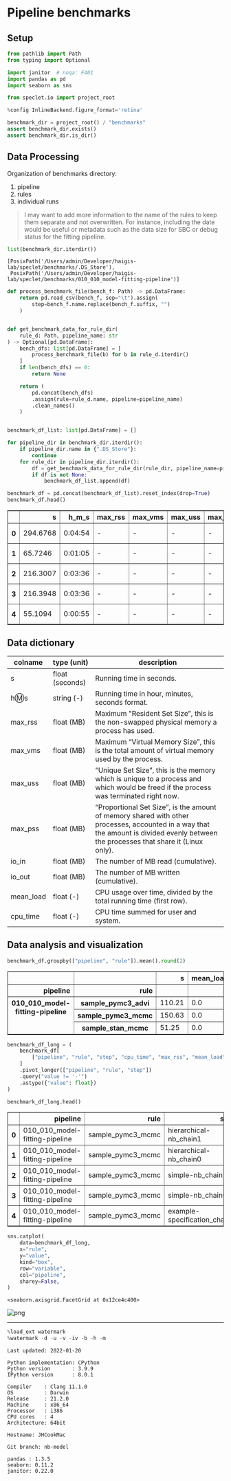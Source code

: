 # Pipeline benchmarks

## Setup

```python
from pathlib import Path
from typing import Optional

import janitor  # noqa: F401
import pandas as pd
import seaborn as sns

from speclet.io import project_root
```

```python
%config InlineBackend.figure_format='retina'
```

```python
benchmark_dir = project_root() / "benchmarks"
assert benchmark_dir.exists()
assert benchmark_dir.is_dir()
```

## Data Processing

Organization of benchmarks directory:

1. pipeline
2. rules
3. individual runs

> I may want to add more information to the name of the rules to keep them separate and not overwritten.
> For instance, including the date would be useful or metadata such as the data size for SBC or debug status for the fitting pipeline.

```python
list(benchmark_dir.iterdir())
```

    [PosixPath('/Users/admin/Developer/haigis-lab/speclet/benchmarks/.DS_Store'),
     PosixPath('/Users/admin/Developer/haigis-lab/speclet/benchmarks/010_010_model-fitting-pipeline')]

```python
def process_benchmark_file(bench_f: Path) -> pd.DataFrame:
    return pd.read_csv(bench_f, sep="\t").assign(
        step=bench_f.name.replace(bench_f.suffix, "")
    )


def get_benchmark_data_for_rule_dir(
    rule_d: Path, pipeline_name: str
) -> Optional[pd.DataFrame]:
    bench_dfs: list[pd.DataFrame] = [
        process_benchmark_file(b) for b in rule_d.iterdir()
    ]
    if len(bench_dfs) == 0:
        return None

    return (
        pd.concat(bench_dfs)
        .assign(rule=rule_d.name, pipeline=pipeline_name)
        .clean_names()
    )


benchmark_df_list: list[pd.DataFrame] = []

for pipeline_dir in benchmark_dir.iterdir():
    if pipeline_dir.name in {".DS_Store"}:
        continue
    for rule_dir in pipeline_dir.iterdir():
        df = get_benchmark_data_for_rule_dir(rule_dir, pipeline_name=pipeline_dir.name)
        if df is not None:
            benchmark_df_list.append(df)

benchmark_df = pd.concat(benchmark_df_list).reset_index(drop=True)
benchmark_df.head()
```

<div>
<style scoped>
    .dataframe tbody tr th:only-of-type {
        vertical-align: middle;
    }

    .dataframe tbody tr th {
        vertical-align: top;
    }

    .dataframe thead th {
        text-align: right;
    }
</style>
<table border="1" class="dataframe">
  <thead>
    <tr style="text-align: right;">
      <th></th>
      <th>s</th>
      <th>h_m_s</th>
      <th>max_rss</th>
      <th>max_vms</th>
      <th>max_uss</th>
      <th>max_pss</th>
      <th>io_in</th>
      <th>io_out</th>
      <th>mean_load</th>
      <th>cpu_time</th>
      <th>step</th>
      <th>rule</th>
      <th>pipeline</th>
    </tr>
  </thead>
  <tbody>
    <tr>
      <th>0</th>
      <td>294.6768</td>
      <td>0:04:54</td>
      <td>-</td>
      <td>-</td>
      <td>-</td>
      <td>-</td>
      <td>-</td>
      <td>-</td>
      <td>0.0</td>
      <td>0</td>
      <td>hierarchical-nb_chain1</td>
      <td>sample_pymc3_mcmc</td>
      <td>010_010_model-fitting-pipeline</td>
    </tr>
    <tr>
      <th>1</th>
      <td>65.7246</td>
      <td>0:01:05</td>
      <td>-</td>
      <td>-</td>
      <td>-</td>
      <td>-</td>
      <td>-</td>
      <td>-</td>
      <td>0.0</td>
      <td>0</td>
      <td>hierarchical-nb_chain0</td>
      <td>sample_pymc3_mcmc</td>
      <td>010_010_model-fitting-pipeline</td>
    </tr>
    <tr>
      <th>2</th>
      <td>216.3007</td>
      <td>0:03:36</td>
      <td>-</td>
      <td>-</td>
      <td>-</td>
      <td>-</td>
      <td>-</td>
      <td>-</td>
      <td>0.0</td>
      <td>0</td>
      <td>simple-nb_chain1</td>
      <td>sample_pymc3_mcmc</td>
      <td>010_010_model-fitting-pipeline</td>
    </tr>
    <tr>
      <th>3</th>
      <td>216.3948</td>
      <td>0:03:36</td>
      <td>-</td>
      <td>-</td>
      <td>-</td>
      <td>-</td>
      <td>-</td>
      <td>-</td>
      <td>0.0</td>
      <td>0</td>
      <td>simple-nb_chain0</td>
      <td>sample_pymc3_mcmc</td>
      <td>010_010_model-fitting-pipeline</td>
    </tr>
    <tr>
      <th>4</th>
      <td>55.1094</td>
      <td>0:00:55</td>
      <td>-</td>
      <td>-</td>
      <td>-</td>
      <td>-</td>
      <td>-</td>
      <td>-</td>
      <td>0.0</td>
      <td>0</td>
      <td>example-specification_chain0</td>
      <td>sample_pymc3_mcmc</td>
      <td>010_010_model-fitting-pipeline</td>
    </tr>
  </tbody>
</table>
</div>

## Data dictionary

| colname | type (unit) | description |
|-------- |-------------|-------------|
| s | float (seconds) | Running time in seconds. |
| h:m:s	| string (-) | Running time in hour, minutes, seconds format. |
| max_rss | float (MB) | Maximum "Resident Set Size”, this is the non-swapped physical memory a process has used. |
| max_vms | float (MB) | Maximum “Virtual Memory Size”, this is the total amount of virtual memory used by the process. |
| max_uss | float (MB) | “Unique Set Size”, this is the memory which is unique to a process and which would be freed if the process was terminated right now. |
| max_pss | float (MB) | “Proportional Set Size”, is the amount of memory shared with other processes, accounted in a way that the amount is divided evenly between the processes that share it (Linux only). |
| io_in | float (MB) | The number of MB read (cumulative). |
| io_out | float (MB) | The number of MB written (cumulative). |
| mean_load | float (-) | CPU usage over time, divided by the total running time (first row). |
| cpu_time | float (-) | CPU time summed for user and system. |

## Data analysis and visualization

```python
benchmark_df.groupby(["pipeline", "rule"]).mean().round(2)
```

<div>
<style scoped>
    .dataframe tbody tr th:only-of-type {
        vertical-align: middle;
    }

    .dataframe tbody tr th {
        vertical-align: top;
    }

    .dataframe thead th {
        text-align: right;
    }
</style>
<table border="1" class="dataframe">
  <thead>
    <tr style="text-align: right;">
      <th></th>
      <th></th>
      <th>s</th>
      <th>mean_load</th>
      <th>cpu_time</th>
    </tr>
    <tr>
      <th>pipeline</th>
      <th>rule</th>
      <th></th>
      <th></th>
      <th></th>
    </tr>
  </thead>
  <tbody>
    <tr>
      <th rowspan="3" valign="top">010_010_model-fitting-pipeline</th>
      <th>sample_pymc3_advi</th>
      <td>110.21</td>
      <td>0.0</td>
      <td>0.0</td>
    </tr>
    <tr>
      <th>sample_pymc3_mcmc</th>
      <td>150.63</td>
      <td>0.0</td>
      <td>0.0</td>
    </tr>
    <tr>
      <th>sample_stan_mcmc</th>
      <td>51.25</td>
      <td>0.0</td>
      <td>0.0</td>
    </tr>
  </tbody>
</table>
</div>

```python
benchmark_df_long = (
    benchmark_df[
        ["pipeline", "rule", "step", "cpu_time", "max_rss", "mean_load", "cpu_time"]
    ]
    .pivot_longer(["pipeline", "rule", "step"])
    .query("value != '-'")
    .astype({"value": float})
)

benchmark_df_long.head()
```

<div>
<style scoped>
    .dataframe tbody tr th:only-of-type {
        vertical-align: middle;
    }

    .dataframe tbody tr th {
        vertical-align: top;
    }

    .dataframe thead th {
        text-align: right;
    }
</style>
<table border="1" class="dataframe">
  <thead>
    <tr style="text-align: right;">
      <th></th>
      <th>pipeline</th>
      <th>rule</th>
      <th>step</th>
      <th>variable</th>
      <th>value</th>
    </tr>
  </thead>
  <tbody>
    <tr>
      <th>0</th>
      <td>010_010_model-fitting-pipeline</td>
      <td>sample_pymc3_mcmc</td>
      <td>hierarchical-nb_chain1</td>
      <td>cpu_time</td>
      <td>0.0</td>
    </tr>
    <tr>
      <th>1</th>
      <td>010_010_model-fitting-pipeline</td>
      <td>sample_pymc3_mcmc</td>
      <td>hierarchical-nb_chain0</td>
      <td>cpu_time</td>
      <td>0.0</td>
    </tr>
    <tr>
      <th>2</th>
      <td>010_010_model-fitting-pipeline</td>
      <td>sample_pymc3_mcmc</td>
      <td>simple-nb_chain1</td>
      <td>cpu_time</td>
      <td>0.0</td>
    </tr>
    <tr>
      <th>3</th>
      <td>010_010_model-fitting-pipeline</td>
      <td>sample_pymc3_mcmc</td>
      <td>simple-nb_chain0</td>
      <td>cpu_time</td>
      <td>0.0</td>
    </tr>
    <tr>
      <th>4</th>
      <td>010_010_model-fitting-pipeline</td>
      <td>sample_pymc3_mcmc</td>
      <td>example-specification_chain0</td>
      <td>cpu_time</td>
      <td>0.0</td>
    </tr>
  </tbody>
</table>
</div>

```python
sns.catplot(
    data=benchmark_df_long,
    x="rule",
    y="value",
    kind="box",
    row="variable",
    col="pipeline",
    sharey=False,
)
```

    <seaborn.axisgrid.FacetGrid at 0x12ce4c400>

![png](benchmarks_files/benchmarks_13_1.png)

---

```python
%load_ext watermark
%watermark -d -u -v -iv -b -h -m
```

    Last updated: 2022-01-20

    Python implementation: CPython
    Python version       : 3.9.9
    IPython version      : 8.0.1

    Compiler    : Clang 11.1.0
    OS          : Darwin
    Release     : 21.2.0
    Machine     : x86_64
    Processor   : i386
    CPU cores   : 4
    Architecture: 64bit

    Hostname: JHCookMac

    Git branch: nb-model

    pandas : 1.3.5
    seaborn: 0.11.2
    janitor: 0.22.0

```python

```

